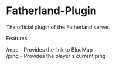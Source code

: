 # Fatherland-Plugin
The official plugin of the Fatherland server.

Features:

/map - Provides the link to BlueMap<br />
/ping - Provides the player's current ping
